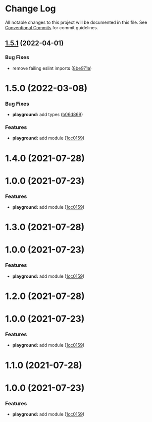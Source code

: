# Change Log

All notable changes to this project will be documented in this file.
See [Conventional Commits](https://conventionalcommits.org) for commit guidelines.

## [1.5.1](https://github.com/niconiahi/ajna/compare/@ajna/playground@1.5.0...@ajna/playground@1.5.1) (2022-04-01)


### Bug Fixes

* remove failing eslint imports ([8be971a](https://github.com/niconiahi/ajna/commit/8be971a93482a663a765afe42a0a6645c6d9674b))





# 1.5.0 (2022-03-08)


### Bug Fixes

* **playground:** add types ([b06d869](https://github.com/niconiahi/ajna/commit/b06d86972b29fb7c68d6b40d89ddaf539f014402))


### Features

* **playground:** add module ([1cc0159](https://github.com/niconiahi/ajna/commit/1cc015994528aa1e0f6f7250f4b8c029508c8b9a))





# 1.4.0 (2021-07-28)



# 1.0.0 (2021-07-23)


### Features

* **playground:** add module ([1cc0159](https://github.com/niconiahi/vishuda/commit/1cc015994528aa1e0f6f7250f4b8c029508c8b9a))





# 1.3.0 (2021-07-28)



# 1.0.0 (2021-07-23)


### Features

* **playground:** add module ([1cc0159](https://github.com/niconiahi/vishuda/commit/1cc015994528aa1e0f6f7250f4b8c029508c8b9a))





# 1.2.0 (2021-07-28)



# 1.0.0 (2021-07-23)


### Features

* **playground:** add module ([1cc0159](https://github.com/niconiahi/vishuda/commit/1cc015994528aa1e0f6f7250f4b8c029508c8b9a))





# 1.1.0 (2021-07-28)



# 1.0.0 (2021-07-23)


### Features

* **playground:** add module ([1cc0159](https://github.com/niconiahi/vishuda/commit/1cc015994528aa1e0f6f7250f4b8c029508c8b9a))
